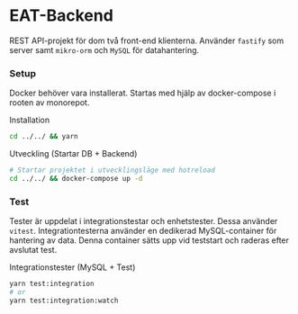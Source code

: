 # EAT-Backend

REST API-projekt för dom två front-end klienterna. Använder `fastify` som server samt `mikro-orm` och `MySQL` för datahantering.

### Setup

Docker behöver vara installerat. Startas med hjälp av docker-compose i rooten av monorepot.

Installation

```bash
cd ../../ && yarn
```

Utveckling (Startar DB + Backend)

```bash
# Startar projektet i utvecklingsläge med hotreload
cd ../../ && docker-compose up -d
```

### Test

Tester är uppdelat i integrationstestar och enhetstester. Dessa använder `vitest`.
Integrationtesterna använder en dedikerad MySQL-container för hantering av data. Denna container sätts upp vid teststart och raderas efter avslutat test.

Integrationstester (MySQL + Test)

```bash
yarn test:integration
# or
yarn test:integration:watch
```
